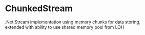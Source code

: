 # ChunkedStream
.Net Stream implementation using memory chunks for data  storing, extended with ability to use shared memory pool from LOH
